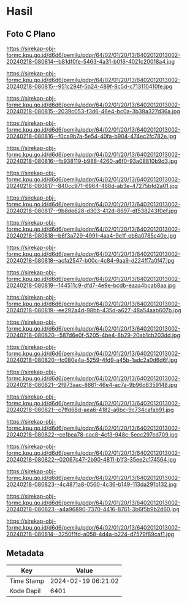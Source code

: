 # Hasil

## Foto C Plano

https://sirekap-obj-formc.kpu.go.id/d6d6/pemilu/pdpr/64/02/01/20/13/6402012013002-20240218-080814--b81df0fe-5463-4a31-b016-4021c20018a4.jpg

https://sirekap-obj-formc.kpu.go.id/d6d6/pemilu/pdpr/64/02/01/20/13/6402012013002-20240218-080815--951c294f-5b24-489f-8c5d-c713110410fe.jpg

https://sirekap-obj-formc.kpu.go.id/d6d6/pemilu/pdpr/64/02/01/20/13/6402012013002-20240218-080815--2039c053-f3d6-46e4-bc0a-3b38a327d36a.jpg

https://sirekap-obj-formc.kpu.go.id/d6d6/pemilu/pdpr/64/02/01/20/13/6402012013002-20240218-080816--f0ca9b7a-5e54-40fa-b904-474ec2fc782e.jpg

https://sirekap-obj-formc.kpu.go.id/d6d6/pemilu/pdpr/64/02/01/20/13/6402012013002-20240218-080816--fb938119-b988-4260-a6f0-93a08810b9d3.jpg

https://sirekap-obj-formc.kpu.go.id/d6d6/pemilu/pdpr/64/02/01/20/13/6402012013002-20240218-080817--840cc971-6964-488d-ab3e-47275bfd2a01.jpg

https://sirekap-obj-formc.kpu.go.id/d6d6/pemilu/pdpr/64/02/01/20/13/6402012013002-20240218-080817--9b8de628-d303-412d-8697-df538243f0ef.jpg

https://sirekap-obj-formc.kpu.go.id/d6d6/pemilu/pdpr/64/02/01/20/13/6402012013002-20240218-080818--b6f3a729-4991-4aa4-9e1f-eb6a0785c40e.jpg

https://sirekap-obj-formc.kpu.go.id/d6d6/pemilu/pdpr/64/02/01/20/13/6402012013002-20240218-080818--acfa2547-b00c-4c84-9aa9-d224ff7a0f47.jpg

https://sirekap-obj-formc.kpu.go.id/d6d6/pemilu/pdpr/64/02/01/20/13/6402012013002-20240218-080819--144511c9-dfd7-4e9e-bcdb-eaaa4bcab8aa.jpg

https://sirekap-obj-formc.kpu.go.id/d6d6/pemilu/pdpr/64/02/01/20/13/6402012013002-20240218-080819--ee292a4d-98bb-435d-a627-48a54aab607b.jpg

https://sirekap-obj-formc.kpu.go.id/d6d6/pemilu/pdpr/64/02/01/20/13/6402012013002-20240218-080820--587d6e0f-5205-4be4-8b29-20ab1cb203dd.jpg

https://sirekap-obj-formc.kpu.go.id/d6d6/pemilu/pdpr/64/02/01/20/13/6402012013002-20240218-080820--fc080e4a-5259-4fd9-a45b-1adc2a0d6d6f.jpg

https://sirekap-obj-formc.kpu.go.id/d6d6/pemilu/pdpr/64/02/01/20/13/6402012013002-20240218-080821--2f973aac-8661-46e4-ac7a-9b96d8359148.jpg

https://sirekap-obj-formc.kpu.go.id/d6d6/pemilu/pdpr/64/02/01/20/13/6402012013002-20240218-080821--c7ffd68d-aea6-4182-a6bc-9c734cafab91.jpg

https://sirekap-obj-formc.kpu.go.id/d6d6/pemilu/pdpr/64/02/01/20/13/6402012013002-20240218-080822--ce1bea78-cac8-4cf3-948c-5ecc297ed709.jpg

https://sirekap-obj-formc.kpu.go.id/d6d6/pemilu/pdpr/64/02/01/20/13/6402012013002-20240218-080822--02067c47-2b90-4811-b1f3-35ee2c174564.jpg

https://sirekap-obj-formc.kpu.go.id/d6d6/pemilu/pdpr/64/02/01/20/13/6402012013002-20240218-080823--4c4871a8-0560-4c36-b149-113da291b132.jpg

https://sirekap-obj-formc.kpu.go.id/d6d6/pemilu/pdpr/64/02/01/20/13/6402012013002-20240218-080823--a4a96890-7370-4416-8761-3b6f5b9b2d60.jpg

https://sirekap-obj-formc.kpu.go.id/d6d6/pemilu/pdpr/64/02/01/20/13/6402012013002-20240218-080814--3250f1fd-a058-4d4a-b224-d7579f89caf1.jpg


## Metadata

| Key        | Value               |
| ---------- | ------------------- |
| Time Stamp | 2024-02-19 06:21:02 |
| Kode Dapil | 6401                |



